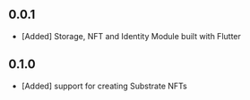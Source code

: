 ## 0.0.1
- [Added] Storage, NFT and Identity Module built with Flutter

## 0.1.0
- [Added] support for creating Substrate NFTs
